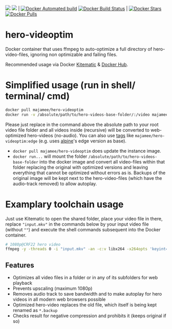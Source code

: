 [![](https://images.microbadger.com/badges/version/majamee/hero-videoptim.svg)](https://microbadger.com/images/majamee/hero-videoptim) [![](https://images.microbadger.com/badges/image/majamee/hero-videoptim.svg)](https://microbadger.com/images/majamee/hero-videoptim) | 
[![Docker Automated build](https://img.shields.io/docker/automated/majamee/hero-videoptim.svg)]() [![Docker Build Status](https://img.shields.io/docker/build/majamee/hero-videoptim.svg)]() | 
[![Docker Stars](https://img.shields.io/docker/stars/majamee/hero-videoptim.svg?style=social)]() [![Docker Pulls](https://img.shields.io/docker/pulls/majamee/hero-videoptim.svg?style=social)]()

# hero-videoptim
Docker container that uses ffmpeg to auto-optimize a full directory of hero-video-files, ignoring non optimizable and failing files.

Recommended usage via Docker [Kitematic](https://kitematic.com/) & [Docker Hub](https://hub.docker.com/r/majamee/hero-videoptim/).

# Simplified usage (run in shell/ terminal/ cmd)
```sh
docker pull majamee/hero-videoptim
docker run -v /absolute/path/to/hero-videos-base-folder/:/video majamee/hero-videoptim
```
Please just replace in the command above the absolute path to your root video file folder and all videos inside (recursive) will be converted to web-optimized hero-videos (no-audio). You can also use [tags](https://hub.docker.com/r/majamee/hero-videoptim/tags/) like `majamee/hero-videoptim:edge` (e.g. uses [alpine](https://hub.docker.com/_/alpine/)'s edge version as base).

* `docker pull majamee/hero-videoptim` does update the instance image.
* `docker run...` will mount the folder `/absolute/path/to/hero-videos-base-folder` into the docker image and convert all video-files within that folder replacing the original with optimized versions and leaving everything that cannot be optimized without errors as is. Backups of the original image will be kept next to the hero-video-files (which have the audio-track removed) to allow autoplay.

# Examplary toolchain usage
Just use Kitematic to open the shared folder, place your video file in there, replace `"input.mkv"` in the commands below by your input video file (without `""`) and execute the shell commands subsequent into the Docker container.
```sh
# 1080p@CRF22 hero video
ffmpeg -y -threads 0 -i "input.mkv" -an -c:v libx264 -x264opts 'keyint=24:min-keyint=24:no-scenecut' -profile:v high -level 4.0 -vf "scale=min'(1920,iw)':-4" -crf 22 -movflags faststart -write_tmcd 0 "hero-optimized.mp4"
```

## Features
* Optimizes all video files in a folder or in any of its subfolders for web playback
* Prevents upscaling (maximum 1080p)
* Removes audio track to save bandwidth and to make autoplay for hero videos in all modern web browsers possible
* Optimized hero-video replaces the old file, which itself is being kept renamed as `*.backup`
* Checks result for negative compression and prohibits it (keeps original if so)

